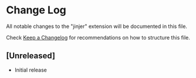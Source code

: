 # Change Log

All notable changes to the "jinjer" extension will be documented in this file.

Check [Keep a Changelog](http://keepachangelog.com/) for recommendations on how to structure this file.

## [Unreleased]

- Initial release